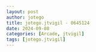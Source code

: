 ```yaml
---
layout: post
author: jotego
title: jotego.jtvigil - 0645124
date: 2024-09-08
categories: [Arcade, jtvigil]
tags: [jotego.jtvigil]
---
```


